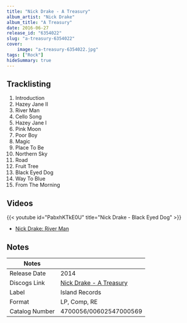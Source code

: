 ```yaml
---
title: "Nick Drake - A Treasury"
album_artist: "Nick Drake"
album_title: "A Treasury"
date: 2016-06-27
release_id: "6354022"
slug: "a-treasury-6354022"
cover:
    image: "a-treasury-6354022.jpg"
tags: ["Rock"]
hideSummary: true
---
```


## Tracklisting
1. Introduction
2. Hazey Jane II
3. River Man
4. Cello Song
5. Hazey Jane I
6. Pink Moon
7. Poor Boy
8. Magic
9. Place To Be
10. Northern Sky
11. Road
12. Fruit Tree
13. Black Eyed Dog
14. Way To Blue
15. From The Morning

## Videos
{{< youtube id="PabxhKTkE0U" title="Nick Drake - Black Eyed Dog" >}}
- [Nick Drake: River Man](https://www.youtube.com/watch?v=YqAPxKP2_gU)

## Notes

| Notes          |             |
| ---------------| ----------- |
| Release Date   | 2014 |
| Discogs Link   | [Nick Drake - A Treasury](https://www.discogs.com/release/6354022) |
| Label          | Island Records |
| Format         | LP, Comp, RE |
| Catalog Number | 4700056/00602547000569 |

